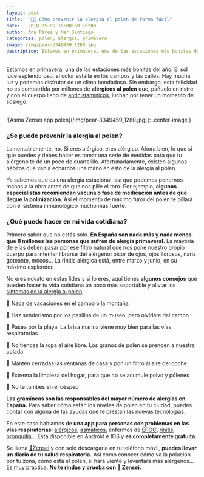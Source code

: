 ```yaml
---
layout: post
title:  "🌼🤧 Cómo prevenir la alergia al polen de forma fácil"
date:   2018-05-09 10:00:00 +0200
author: Ana Pérez y Mar Santiago
categories: polen, alergia, primavera
image: /img/pear-3349459_1280.jpg
description: Estamos en primavera, una de las estaciones más bonitas del año. El sol luce esplendoroso, el color estalla en los campos y las calles. Hay mucha luz y podemos disfrutar de un clima bondadoso. Sin embargo, esta felicidad no es...
---
```


Estamos en primavera, una de las estaciones más bonitas del año. El sol luce esplendoroso, el color estalla en los campos y las calles. Hay mucha luz y podemos disfrutar de un clima bondadoso. Sin embargo, esta felicidad no es compartida por millones de **alérgicos al polen** que, pañuelo en ristre y con el cuerpo lleno de [antihistamínicos](http://muysaludable.sanitas.es/salud/epoca-antihistaminicos-efecto-tienen-cuerpo/), luchan por tener un momento de sosiego.

<br>
![Asma Zensei app polen](/img/pear-3349459_1280.jpg){: .center-image }
<br>

### ¿Se puede prevenir la alergia al polen?

Lamentablemente, no. Si eres alérgico, eres alérgico. Ahora bien, lo que sí que puedes y debes hacer es tomar una serie de medidas para que tu alérgeno te dé un poco de cuartelillo. Afortunadamente, existen algunos hábitos que van a echarnos una mano en esto de la alergia al polen.

Ya sabemos que es una alergia estacional, así que podemos ponernos manos a la obra antes de que nos pille el toro. Por ejemplo, **algunos especialistas recomiendan vacuna o fase de medicación antes de que llegue la polinización**. Así el momento de máximo furor del polen te  pillará con el sistema inmunológico mucho más fuerte.

### ¿Qué puedo hacer en mi vida cotidiana?

Primero saber que no estás solo. **En España son nada más y nada menos que 8 millones las personas que sufren de alergia primaveral.** La mayoría de ellas deben pasar por ese filtro natural que nos pone nuestro propio cuerpo para intentar librarse del alérgeno: picor de ojos, ojos llorosos, nariz goteante, mocos… La rinitis alérgica está, entre marzo y junio, en su máximo esplendor.

No eres novato en estas lides y si lo eres, aquí tienes **algunos consejos** que pueden hacer tu vida cotidiana un poco más soportable y aliviar los [síntomas de la alergia al polen](https://zenseiapp.com/blog/2018/04/25/cuales-sintomas-alergia-polen/).

🤧 Nada de vacaciones en el campo o la montaña

🤧 Haz senderismo por los pasillos de un museo, pero olvídate del campo

🤧 Pasea por la playa. La brisa marina viene muy bien para las vías respiratorias

🤧 No tiendas la ropa al aire libre. Los granos de polen se prenden a nuestra colada

🤧 Mantén cerradas las ventanas de casa y pon un filtro al aire del coche

🤧 Extrema la limpieza del hogar, para que no se acumule polvo y pólenes

🤧 No te tumbes en el césped

**Las gramíneas son las responsables del mayor número de alergias en España.** Para saber cómo están los niveles de polen en tu ciudad, puedes contar con alguna de las ayudas que te prestan las nuevas tecnologías.

En este caso hablamos de **una app para personas con problemas en las vías respiratorias**: [alérgicos](https://es.wikipedia.org/wiki/Alergia), [asmáticos](https://kidshealth.org/es/teens/flare-up-esp.html), enfermos de [EPOC](https://medlineplus.gov/spanish/ency/article/000091.htm), [rinitis](https://medlineplus.gov/spanish/hayfever.html), [bronquitis](https://medlineplus.gov/spanish/acutebronchitis.html)… Está disponible en Android e IOS y **es completamente gratuita**.

Se llama [📱Zensei](https://zenseiapp.com) y con solo descargarla en tu teléfono móvil, **puedes llevar un diario de tu salud respiratoria.** Así como conocer cómo va la polución por tu zona, cómo está el polen, si hará viento y levantará más alérgenos… Es muy práctica. **No te rindas y prueba con [📱 Zensei](https://zenseiapp.com).**





